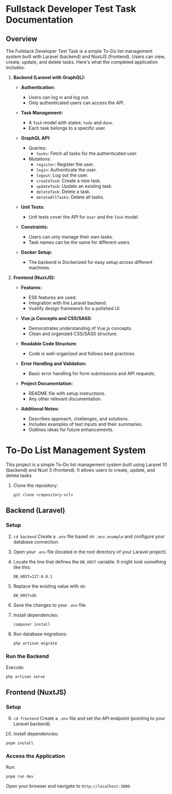 
# Fullstack Developer Test Task Documentation

## Overview

The Fullstack Developer Test Task is a simple To-Do list management system built with Laravel (backend) and NuxtJS (frontend). Users can view, create, update, and delete tasks. Here's what the completed application includes:

1. **Backend (Laravel with GraphQL):**

   - **Authentication:**
     - Users can log in and log out.
     - Only authenticated users can access the API.

   - **Task Management:**
     - A `Task` model with states: `todo` and `done`.
     - Each task belongs to a specific user.

   - **GraphQL API:**
     - Queries:
       - `tasks`: Fetch all tasks for the authenticated user.
     - Mutations:
       - `register`: Register the user.
       - `login`: Authenticate the user.
       - `logout`: Log out the user.
       - `createTask`: Create a new task.
       - `updateTask`: Update an existing task.
       - `deleteTask`: Delete a task.
       - `deleteAllTasks`: Delete all tasks.

   - **Unit Tests:**
     - Unit tests cover the API for `User` and the `Task` model.

   - **Constraints:**
     - Users can only manage their own tasks.
     - Task names can be the same for different users.

   - **Docker Setup:**
     - The backend is Dockerized for easy setup across different machines.

2. **Frontend (NuxtJS):**

   - **Features:**
     - ES6 features are used.
     - Integration with the Laravel backend.
     - Vuetify design framework for a polished UI.

   - **Vue.js Concepts and CSS/SASS:**
     - Demonstrates understanding of Vue.js concepts.
     - Clean and organized CSS/SASS structure.

   - **Readable Code Structure:**
     - Code is well-organized and follows best practices.

   - **Error Handling and Validation:**
     - Basic error handling for form submissions and API requests.

   - **Project Documentation:**
     - README file with setup instructions.
     - Any other relevant documentation.

   - **Additional Notes:**
     - Describes approach, challenges, and solutions.
     - Includes examples of text inputs and their summaries.
     - Outlines ideas for future enhancements.


# To-Do List Management System

This project is a simple To-Do list management system built using Laravel 10 (backend) and Nuxt 3 (frontend). It allows users to create, update, and delete tasks.

1. Clone the repository:
   ```
   git clone <repository-url> 
   ```
## Backend (Laravel)

### Setup


2. `cd backend` Create a `.env` file based on `.env.example` and configure your database connection.

3. Open your `.env` file (located in the root directory of your Laravel project).

4. Locate the line that defines the `DB_HOST` variable. It might look something like this:
   ```
   DB_HOST=127.0.0.1
   ```

5. Replace the existing value with `db`:
   ```
   DB_HOST=db
   ```

6. Save the changes to your `.env` file.

7. Install dependencies:
   ```
   composer install
   ```

8. Run database migrations:
   ```
   php artisan migrate
   ```

### Run the Backend

Execute:
```
php artisan serve
```

## Frontend (NuxtJS)

### Setup

9. `cd frontend` Create a `.env` file and set the API endpoint (pointing to your Laravel backend).

10. Install dependencies:
   ```
   pnpm install
   ```

### Access the Application

Run:
```
pnpm run dev
```

Open your browser and navigate to `http://localhost:3000`.

